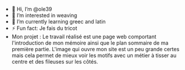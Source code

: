 - 👋 Hi, I’m @ole39
- 👀 I’m interested in weaving 
- 🌱 I’m currently learning greec and latin
- ⚡ Fun fact: Je fais du tricot
- Mon projet :
Le travail réalisé est une page web comportant l'introduction de mon mémoire ainsi que le plan sommaire de ma première partie. L'image qui ouvre mon site est un peu grande certes mais cela permet de mieux voir les motifs avec un métier à tisser au centre et des fileuses sur les côtés. 
<!---
ole39/ole39 is a ✨ special ✨ repository because its `README.md` (this file) appears on your GitHub profile.
You can click the Preview link to take a look at your changes.
--->
